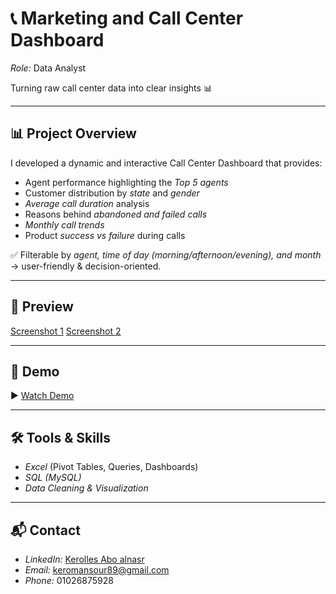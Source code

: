 # 📞 Marketing and Call Center Dashboard  

*Role:* Data Analyst  

Turning raw call center data into clear insights 📊  

---

## 📊 Project Overview  

I developed a dynamic and interactive Call Center Dashboard that provides:  

- Agent performance highlighting the *Top 5 agents*  
- Customer distribution by *state* and *gender*  
- *Average call duration* analysis  
- Reasons behind *abandoned and failed calls*  
- *Monthly call trends*  
- Product *success vs failure* during calls  

✅ Filterable by *agent, time of day (morning/afternoon/evening), and month* → user-friendly & decision-oriented.  

---

## 📸 Preview  

[Screenshot 1](assets/Screenshot_2025-08-22_040625.png)
[Screenshot 2](assets/Screenshot_2025-08-22_040728.png)

---

## 🎥 Demo  

▶ [Watch Demo](assets/InShot_20250822_174343156.mp4)  

---

## 🛠 Tools & Skills  

- *Excel* (Pivot Tables, Queries, Dashboards)   
- *SQL (MySQL)* 
- *Data Cleaning & Visualization*  

---

## 📬 Contact  

- *LinkedIn:* [Kerolles Abo alnasr](https://www.linkedin.com/in/kerolles-abo-alnasr-21510a291)  
- *Email:* keromansour89@gmail.com  
- *Phone:* 01026875928

